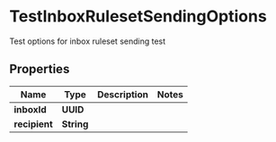 

# TestInboxRulesetSendingOptions

Test options for inbox ruleset sending test

## Properties

| Name | Type | Description | Notes |
|------------ | ------------- | ------------- | -------------|
|**inboxId** | **UUID** |  |  |
|**recipient** | **String** |  |  |



